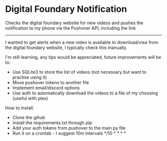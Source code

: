 # Digital Foundary Notification
Checks the digital foundary website for new videos and pushes the notification to my phone via the Pushover API, including the link

----
I wanted to get alerts when a new video is available to download/viea from the digital foundary website, I typically check this manually.

I'm still learning, any tips would be appreciated, future improvements will be to:
- Use SQLite3 to store the list of videos (not necessary but want to practise using it)
- Move pushover tokens to another file
- Implement email/discord options
- Use auth to automatically download the videos to a file of my choosing (useful with plex)

How to install.
- Clone the gihub
- install the requirements.txt through pip
- Add your auth tokens from pushover to the main.py file
- Run it on a crontab - I suggest 10m intervals */10 * * * *

